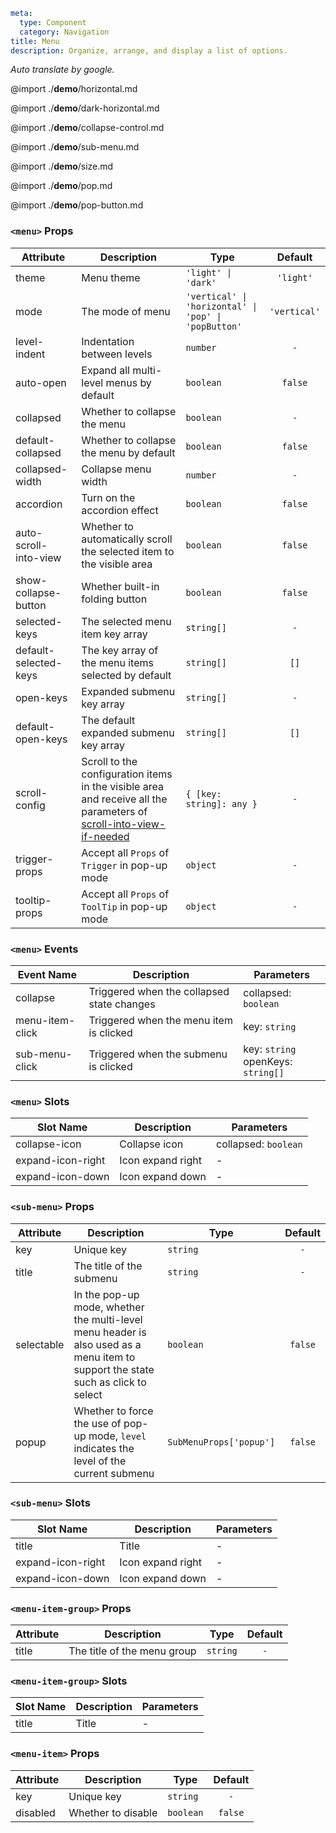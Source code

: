 ```yaml
meta:
  type: Component
  category: Navigation
title: Menu
description: Organize, arrange, and display a list of options.
```

*Auto translate by google.*

@import ./__demo__/horizontal.md

@import ./__demo__/dark-horizontal.md

@import ./__demo__/collapse-control.md

@import ./__demo__/sub-menu.md

@import ./__demo__/size.md

@import ./__demo__/pop.md

@import ./__demo__/pop-button.md


### `<menu>` Props

|Attribute|Description|Type|Default|
|---|---|---|:---:|
|theme|Menu theme|`'light' \| 'dark'`|`'light'`|
|mode|The mode of menu|`'vertical' \| 'horizontal' \| 'pop' \| 'popButton'`|`'vertical'`|
|level-indent|Indentation between levels|`number`|`-`|
|auto-open|Expand all multi-level menus by default|`boolean`|`false`|
|collapsed|Whether to collapse the menu|`boolean`|`-`|
|default-collapsed|Whether to collapse the menu by default|`boolean`|`false`|
|collapsed-width|Collapse menu width|`number`|`-`|
|accordion|Turn on the accordion effect|`boolean`|`false`|
|auto-scroll-into-view|Whether to automatically scroll the selected item to the visible area|`boolean`|`false`|
|show-collapse-button|Whether built-in folding button|`boolean`|`false`|
|selected-keys|The selected menu item key array|`string[]`|`-`|
|default-selected-keys|The key array of the menu items selected by default|`string[]`|`[]`|
|open-keys|Expanded submenu key array|`string[]`|`-`|
|default-open-keys|The default expanded submenu key array|`string[]`|`[]`|
|scroll-config|Scroll to the configuration items in the visible area and receive all the parameters of [scroll-into-view-if-needed](https://github.com/stipsan/scroll-into-view-if-needed)|`{ [key: string]: any }`|`-`|
|trigger-props|Accept all `Props` of `Trigger` in pop-up mode|`object`|`-`|
|tooltip-props|Accept all `Props` of `ToolTip` in pop-up mode|`object`|`-`|
### `<menu>` Events

|Event Name|Description|Parameters|
|---|---|---|
|collapse|Triggered when the collapsed state changes|collapsed: `boolean`|
|menu-item-click|Triggered when the menu item is clicked|key: `string`|
|sub-menu-click|Triggered when the submenu is clicked|key: `string`<br>openKeys: `string[]`|
### `<menu>` Slots

|Slot Name|Description|Parameters|
|---|---|---|
|collapse-icon|Collapse icon|collapsed: `boolean`|
|expand-icon-right|Icon expand right|-|
|expand-icon-down|Icon expand down|-|




### `<sub-menu>` Props

|Attribute|Description|Type|Default|
|---|---|---|:---:|
|key|Unique key|`string`|`-`|
|title|The title of the submenu|`string`|`-`|
|selectable|In the pop-up mode, whether the multi-level menu header is also used as a menu item to support the state such as click to select|`boolean`|`false`|
|popup|Whether to force the use of pop-up mode, `level` indicates the level of the current submenu|`SubMenuProps['popup']`|`false`|
### `<sub-menu>` Slots

|Slot Name|Description|Parameters|
|---|---|---|
|title|Title|-|
|expand-icon-right|Icon expand right|-|
|expand-icon-down|Icon expand down|-|




### `<menu-item-group>` Props

|Attribute|Description|Type|Default|
|---|---|---|:---:|
|title|The title of the menu group|`string`|`-`|
### `<menu-item-group>` Slots

|Slot Name|Description|Parameters|
|---|---|---|
|title|Title|-|




### `<menu-item>` Props

|Attribute|Description|Type|Default|
|---|---|---|:---:|
|key|Unique key|`string`|`-`|
|disabled|Whether to disable|`boolean`|`false`|


